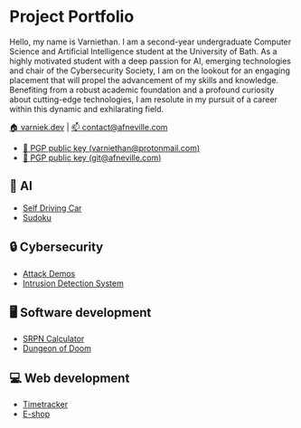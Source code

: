 # Project Portfolio

Hello, my name is Varniethan. I am a second-year undergraduate Computer Science and Artificial Intelligence student at the University of Bath. As a highly motivated student with a deep passion for AI, emerging technologies and chair of the Cybersecurity Society, I am on the lookout for an engaging placement that will propel the advancement of my skills and knowledge. Benefiting from a robust academic foundation and a profound curiosity about cutting-edge technologies, I am resolute in my pursuit of a career within this dynamic and exhilarating field.

[:house: varniek.dev](https://varniek.dev) |
[:mailbox: contact@afneville.com](mailto:varniethan@protonmail.com)

- [:key: PGP public key (varniethan@protonmail.com)](https://keys.openpgp.org/vks/v1/by-fingerprint/BB302E2E1E8460173DD869A0E584CD0E64E26B84)
- [:key: PGP public key (git@afneville.com)](https://keys.openpgp.org/vks/v1/by-fingerprint/5327548E8A384B0036410BDF262E0CE9C78FD949)

## :robot: AI

- [Self Driving Car](https://github.com/varniethan/self-driving-car)
- [Sudoku](https://github.com/varniethan/Sudoku)

## :lock: Cybersecurity

- [Attack Demos](https://github.com/varniethan/Cybersecurity)
- [Intrusion Detection System](https://github.com/varniethan/intrusion-detection-system)

## :desktop_computer: Software development

- [SRPN Calculator](https://github.com/varniethan/SRPN)
- [Dungeon of Doom](https://github.com/afneville/Dungeon_of_Doom)
  
## :computer: Web development

- [Timetracker](https://github.com/varniethan/timetracker)
- [E-shop](https://github.com/afneville/cmatrix)
